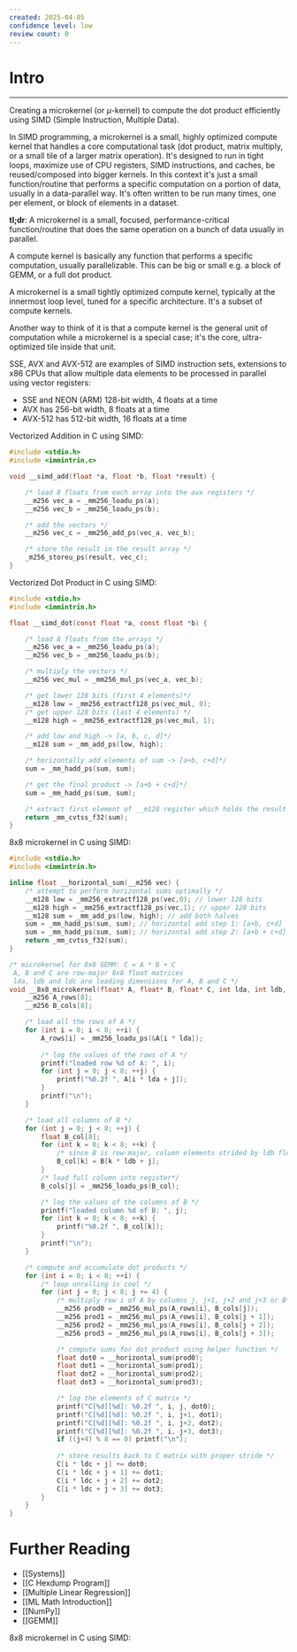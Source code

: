 ```yaml
---
created: 2025-04-05
confidence level: low
review count: 0
---
```

# Intro
---
Creating a microkernel (or $\mu$-kernel) to compute the dot product efficiently using SIMD (Simple Instruction, Multiple Data).

In SIMD programming, a microkernel is a small, highly optimized compute kernel that handles a core computational task (dot product, matrix multiply, or a small tile of a larger matrix operation). It's designed to run in tight loops, maximize use of CPU registers, SIMD instructions, and caches, be reused/composed into bigger kernels. In this context it's just a small function/routine that performs a specific computation on a portion of data, usually in a data-parallel way. It's often written to be run many times, one per element, or block of elements in a dataset.

**tl;dr**: A microkernel is a small, focused, performance-critical function/routine that does the same operation on a bunch of data usually in parallel.

A compute kernel is basically any function that performs a specific computation, usually parallelizable. This can be big or small e.g. a block of GEMM, or a full dot product.

A microkernel is a small tightly optimized compute kernel, typically at the innermost loop level, tuned for a specific architecture. It's a subset of compute kernels.

Another way to think of it is that a compute kernel is the general unit of computation while a microkernel is a special case; it's the core, ultra-optimized tile inside that unit.

SSE, AVX and AVX-512 are examples of SIMD instruction sets, extensions to x86 CPUs that allow multiple data elements to be processed in parallel using vector registers:
+ SSE and NEON (ARM) 128-bit width, 4 floats at a time
+ AVX has 256-bit width, 8 floats at a time
+ AVX-512 has 512-bit width, 16 floats at a time


Vectorized Addition in C using SIMD:

```c
#include <stdio.h>
#include <immintrin.c>

void __simd_add(float *a, float *b, float *result) {

	/* load 8 floats from each array into the avx registers */
	__m256 vec_a = _mm256_loadu_ps(a);
	__m256 vec_b = _mm256_loadu_ps(b);

	/* add the vectors */
	__m256 vec_c = _mm256_add_ps(vec_a, vec_b);

	/* store the result in the result array */
	_m256_storeu_ps(result, vec_c);
}
```

Vectorized Dot Product in C using SIMD:

```c
#include <stdio.h>
#include <immintrin.h>

float __simd_dot(const float *a, const float *b) {

	/* load 8 floats from the arrays */
	__m256 vec_a = _mm256_loadu_ps(a);
	__m256 vec_b = _mm256_loadu_ps(b);

	/* multiply the vectors */
	__m256 vec_mul = _mm256_mul_ps(vec_a, vec_b);

	/* get lower 128 bits (first 4 elements)*/
	__m128 low = _mm256_extractf128_ps(vec_mul, 0);
	/* get upper 128 bits (last 4 elements) */
	__m128 high = _mm256_extractf128_ps(vec_mul, 1);

	/* add low and high -> [a, b, c, d]*/
	__m128 sum = _mm_add_ps(low, high);

	/* horizontally add elements of sum -> [a+b, c+d]*/
	sum = _mm_hadd_ps(sum, sum);

	/* get the final product -> [a+b + c+d]*/
	sum = _mm_hadd_ps(sum, sum);

	/* extract first element of __m128 register which holds the result */
	return _mm_cvtss_f32(sum);
}
```

8x8 microkernel in C using SIMD:
```c
#include <stdio.h>
#include <immintrin.h>

inline float __horizontal_sum(__m256 vec) {
	/* attempt to perform horizontal sums optimally */
	__m128 low = _mm256_extractf128_ps(vec,0); // lower 128 bits
	__m128 high = _mm256_extractf128_ps(vec,1); // upper 128 bits
	__m128 sum = _mm_add_ps(low, high); // add both halves
	sum = _mm_hadd_ps(sum, sum); // horizontal add step 1: [a+b, c+d]
	sum = _mm_hadd_ps(sum, sum); // horizontal add step 2: [a+b + c+d]
	return _mm_cvtss_f32(sum);
}

/* microkernel for 8x8 GEMM: C = A * B + C 
 A, B and C are row-major 8x8 float matrices
 lda, ldb and ldc are leading dimensions for A, B and C */
void __8x8_microkernel(float* A, float* B, float* C, int lda, int ldb, int ldc) {
	__m256 A_rows[8];
	__m256 B_cols[8];

	/* load all the rows of A */
	for (int i = 0; i < 8; ++i) {
		A_rows[i] = _mm256_loadu_ps(&A[i * lda]);
		
		/* log the values of the rows of A */
		printf("loaded row %d of A: ", i);
		for (int j = 0; j < 8; ++j) {
			printf("%0.2f ", A[i * lda + j]);
		}
		printf("\n");
	}

	/* load all columns of B */
	for (int j = 0; j < 8; ++j) {
		float B_col[8];
		for (int k = 0; k < 8; ++k) {
			/* since B is row-major, column elements strided by ldb floats */
			B_col[k] = B[k * ldb + j];
		}
		/* load full column into register*/
		B_cols[j] = _mm256_loadu_ps(B_col);

		/* log the values of the columns of B */
		printf("loaded column %d of B: ", j);
		for (int k = 0; k < 8; ++k) {
			printf("%0.2f ", B_col[k]);
		}
		printf("\n");
	}

	/* compute and accumulate dot products */
	for (int i = 0; i < 8; ++i) {
		/* loop unrolling is cool */
		for (int j = 0; j < 8; j += 4) {
			/* multiply row i of A by columns j, j+1, j+2 and j+3 or B*/
			__m256 prod0 = _mm256_mul_ps(A_rows[i], B_cols[j]);
			__m256 prod1 = _mm256_mul_ps(A_rows[i], B_cols[j + 1]);
			__m256 prod2 = _mm256_mul_ps(A_rows[i], B_cols[j + 2]);
			__m256 prod3 = _mm256_mul_ps(A_rows[i], B_cols[j + 3]);

			/* compute sums for dot product using helper function */
			float dot0 = __horizontal_sum(prod0);
			float dot1 = __horizontal_sum(prod1);
			float dot2 = __horizontal_sum(prod2);
			float dot3 = __horizontal_sum(prod3);

			/* log the elements of C matrix */
			printf("C[%d][%d]: %0.2f ", i, j, dot0);
			printf("C[%d][%d]: %0.2f ", i, j+1, dot1);
			printf("C[%d][%d]: %0.2f ", i, j+2, dot2);
			printf("C[%d][%d]: %0.2f ", i, j+3, dot3);
			if ((j+4) % 8 == 0) printf("\n");
			
			/* store results back to C matrix with proper stride */
			C[i * ldc + j] += dot0;
			C[i * ldc + j + 1] += dot1;
			C[i * ldc + j + 2] += dot2;
			C[i * ldc + j + 3] += dot3;
		}
	}
}
```
# Further Reading
- [[Systems]]
- [[C Hexdump Program]]
- [[Multiple Linear Regression]]
- [[ML Math Introduction]]
- [[NumPy]]
- [[GEMM]]

8x8 microkernel in C using SIMD: